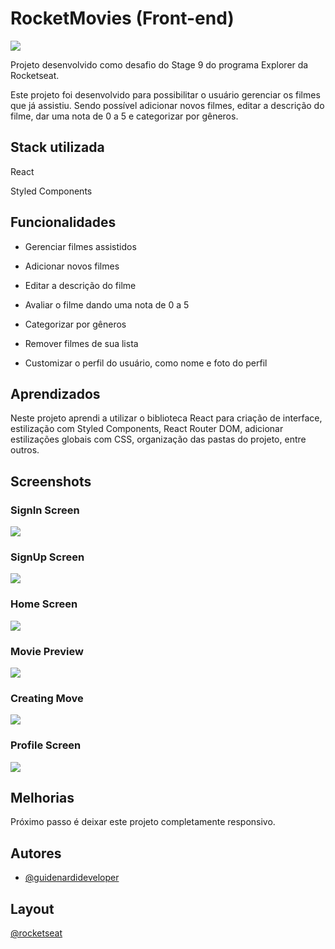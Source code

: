 
# RocketMovies (Front-end)

<img src=".github/cover.jpg">

Projeto desenvolvido como desafio do Stage 9 do programa Explorer da Rocketseat.

Este projeto foi desenvolvido para possibilitar o usuário gerenciar os filmes que já assistiu. Sendo possível adicionar novos filmes, editar a descrição do filme, dar uma nota de 0 a 5 e categorizar por gêneros.


## Stack utilizada

React

Styled Components



## Funcionalidades

- Gerenciar filmes assistidos

- Adicionar novos filmes

- Editar a descrição do filme

- Avaliar o filme dando uma nota de 0 a 5

- Categorizar por gêneros

- Remover filmes de sua lista

- Customizar o perfil do usuário, como nome e foto do perfil




## Aprendizados

Neste projeto aprendi a utilizar o biblioteca React para criação de interface, estilização com Styled Components, React Router DOM, adicionar estilizações globais com CSS, organização das pastas do projeto, entre outros.


## Screenshots

### SignIn Screen
<img src=".github/SignIn.jpg">


### SignUp Screen
<img src=".github/SignUp.jpg">


### Home Screen
<img src=".github/Home.jpg">

### Movie Preview
<img src=".github/MoviePreview.jpg">

### Creating Move
<img src=".github/Create Movie.jpg">

### Profile Screen
<img src=".github/Perfil.jpg">


## Melhorias

Próximo passo é deixar este projeto completamente responsivo.

## Autores

- [@guidenardideveloper](https://www.github.com/guidenardideveloper)

## Layout
[@rocketseat](https://github.com/Rocketseat)